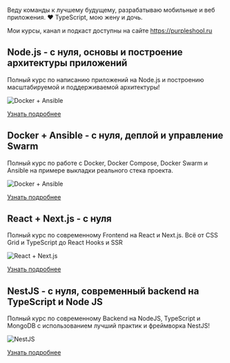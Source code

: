 Веду команды к лучшему будущему, разрабатываю мобильные и веб приложения. ❤️ TypeScript, мою жену и дочь.

Мои курсы, канал и подкаст доступны на сайте https://purpleshool.ru


## Node.js - с нуля, основы и построение архитектуры приложений
Полный курс по написанию приложений на Node.js и построению масштабируемой и поддерживаемой архитектуры!

![Docker + Ansible](https://purpleschool.ru/course4.png)

[Узнать подробнее](https://www.udemy.com/course/nodejs-start/?referralCode=138804928911AFA54CB5)

## Docker + Ansible - с нуля, деплой и управление Swarm
Полный курс по работе с Docker, Docker Compose, Docker Swarm и Ansible на примере выкладки реального стека проекта.

![Docker + Ansible](https://purpleschool.ru/course3.png)

[Узнать подробнее](https://www.udemy.com/course/docker-ansible/?referralCode=A1BC26733E41F456F90B)


## React + Next.js - с нуля
Полный курс по современному Frontend на React и Next.js. Всё от CSS Grid и TypeScript до React Hooks и SSR

![React + Next.js](https://purpleschool.ru/course1.png)

[Узнать подробнее](https://www.udemy.com/course/react-nextjs/?referralCode=830DC072C555710C4735)


## NestJS - с нуля, современный backend на TypeScript и Node JS
Полный курс по современному Backend на NodeJS, TypeScript и MongoDB с использованием лучший практик и фреймворка NestJS!

![NestJS](https://purpleschool.ru/course2.png)

[Узнать подробнее](https://www.udemy.com/course/nestjs-backend-typescript-node-js/?referralCode=77E9B1F5344C735C5F4C)
